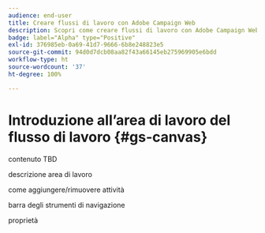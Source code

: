```yaml
---
audience: end-user
title: Creare flussi di lavoro con Adobe Campaign Web
description: Scopri come creare flussi di lavoro con Adobe Campaign Web
badge: label="Alpha" type="Positive"
exl-id: 376985eb-0a69-41d7-9666-6b8e248823e5
source-git-commit: 94d0d7dcb08aa82f43a66145eb275969905e6bdd
workflow-type: ht
source-wordcount: '37'
ht-degree: 100%

---
```


# Introduzione all’area di lavoro del flusso di lavoro {#gs-canvas}

contenuto TBD

descrizione area di lavoro

come aggiungere/rimuovere attività

barra degli strumenti di navigazione

proprietà
